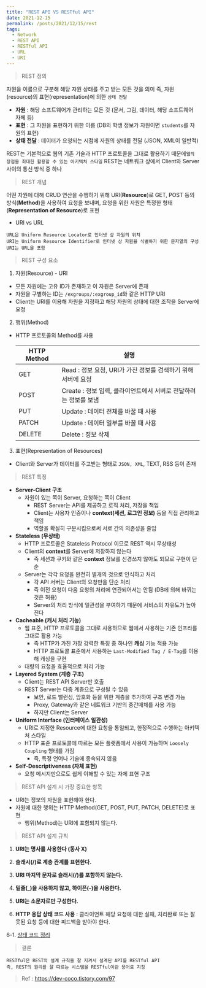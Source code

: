 ```yaml
---
title: "REST API VS RESTful API"
date: 2021-12-15
permalink: /posts/2021/12/15/rest
tags:
  - Network
  - REST API
  - RESTful API
  - URL
  - URI
---
```


> REST 정의

자원을 이름으로 구분해 해당 자원 상태를 주고 받는 모든 것을 의미 즉, 자원(resource)의 표현(representation)에 의한 `상태 전달`

- **자원** : 해당 소프트웨어가 관리하는 모든 것 (문서, 그림, 데이터, 해당 소프트웨어 자체 등)
- **표현** : 그 자원을 표현하기 위한 이름 (DB의 학생 정보가 자원이면 `students`를 자원의 표현)
- **상태 전달** : 데이터가 요청되는 시점에 자원의 상태를 전달 (JSON, XML이 일반적)

REST는 기본적으로 웹의 기존 기술과 HTTP 프로토콜을 그대로 활용하기 때문에`웹의 장점을 최대한 활용할 수 있는 아키텍처 스타일` REST는 네트워크 상에서 Client와 Server 사이의 통신 방식 중 하나

> REST 개념

어떤 자원에 대해 CRUD 연산을 수행하기 위해 URI(**Resource**)로 GET, POST 등의 방식(**Method**)을 사용하여 요청을 보내며, 요청을 위한 자원은 특정한 형태(**Representation of Resource**)로 표현

- URI vs URL

```
URL은 Uniform Resource Locator로 인터넷 상 자원의 위치
URI는 Uniform Resource Identifier로 인터넷 상 자원을 식별하기 위한 문자열의 구성
URI는 URL을 포함
```

> REST 구성 요소

1. 자원(Resource) - URI

- 모든 자원에는 고유 ID가 존재하고 이 자원은 Server에 존재
- 자원을 구별하는 ID는 `/exgroups/:exgroup_id`와 같은 HTTP URI
- Client는 URI를 이용해 자원을 지정하고 해당 자원의 상태에 대한 조작을 Server에 요청

2. 행위(Method)

- HTTP 프로토콜의 Method를 사용

  | HTTP Method | 설명                                                             |
  | ----------- | ---------------------------------------------------------------- |
  | GET         | Read : 정보 요청, URI가 가진 정보를 검색하기 위해 서버에 요청    |
  | POST        | Create : 정보 입력, 클라이언트에서 서버로 전달하려는 정보를 보냄 |
  | PUT         | Update : 데이터 전체를 바꿀 때 사용                              |
  | PATCH       | Update : 데이터 일부를 바꿀 때 사용                              |
  | DELETE      | Delete : 정보 삭제                                               |

3. 표현(Representation of Resources)

- Client와 Server가 데이터를 주고받는 형태로 `JSON, XML`, TEXT, RSS 등이 존재

> REST 특징

- **Server-Client 구조**
  - 자원이 있는 쪽이 Server, 요청하는 쪽이 Client
    - REST Server는 API를 제공하고 로직 처리, 저장을 책임
    - Client는 사용자 인증이나 **context(세션, 로그인 정보)** 등을 직접 관리하고 책임
    - 역할을 확실히 구분시킴으로써 서로 간의 의존성을 줄임
- **Stateless (무상태)**
  - HTTP 프로토콜은 Stateless Protocol 이므로 REST 역시 무상태성
  - Client의 **context**를 Server에 저장하지 않는다
    - 즉 세션과 쿠키와 같은 **context** 정보를 신경쓰지 않아도 되므로 구현이 단순
  - Server는 각각 요청을 완전히 별개의 것으로 인식하고 처리
    - 각 API 서버는 Client의 요청만을 단순 처리
    - 즉 이전 요청이 다음 요청의 처리에 연관되어서는 안됨 (DB에 의해 바뀌는 것은 허용)
    - Server의 처리 방식에 일관성을 부여하기 때문에 서비스의 자유도가 높아진다
- **Cacheable (캐시 처리 기능)**
  - 웹 표준, HTTP 프로토콜을 그대로 사용하므로 웹에서 사용하는 기존 인프라를 그대로 활용 가능
    - 즉 HTTP가 가진 가장 강력한 특징 중 하나인 **캐싱** 기능 적용 가능
    - HTTP 프로토콜 표준에서 사용하는 `Last-Modified Tag / E-Tag`를 이용해 캐싱을 구현
  - 대량의 요청을 효율적으로 처리 가능
- **Layered System (계층 구조)**
  - Client는 REST API Server만 호출
  - REST Server는 다중 계층으로 구성될 수 있음
    - 보안, 로드 밸런싱, 암호화 등을 위한 계층을 추가하여 구조 변경 가능
    - Proxy, Gateway와 같은 네트워크 기반의 중간매체를 사용 가능
    - 하지만 Client는 Server
- **Uniform Interface (인터페이스 일관성)**
  - URI로 지정한 Resource에 대한 요청을 통일되고, 한정적으로 수행하는 아키텍처 스타일
  - HTTP 표준 프로토콜에 따르는 모든 플랫폼에서 사용이 가능하며 `Loosely Coupling` 형태를 가짐
    - 즉, 특정 언어나 기술에 종속되지 않음
- **Self-Descriptiveness (자체 표현)**
  - 요청 메시지만으로도 쉽게 이해할 수 있는 자체 표현 구조

> REST API 설계 시 가장 중요한 항목

- URI는 정보의 자원을 표현해야 한다.
- 자원에 대한 행위는 HTTP Method(GET, POST, PUT, PATCH, DELETE)로 표현
  - 행위(Method)는 URI에 포함되지 않는다.

> REST API 설계 규칙

1. **URI는 명사를 사용한다 (동사 X)** 

2. **슬래시(/)로 계층 관계를 표현한다.**

3. **URI 마지막 문자로 슬래시(/)를 포함하지 않는다.**

4. **밑줄(_)을 사용하지 않고, 하이픈(-)을 사용한다.**

5. **URI는 소문자로만 구성한다.**

6. **HTTP 응답 상태 코드 사용** : 클라이언트 해당 요청에 대한 실패, 처리완료 또는 잘못된 요청 등에 대한 피드백을 받아야 한다.

6-1. <a href="https://dev-coco.tistory.com/98">상태 코드 정리</a>

> 결론

```
RESTful은 REST의 설계 규칙을 잘 지켜서 설계된 API를 RESTful API
즉, REST의 원리를 잘 따르는 시스템을 RESTful이란 용어로 지칭
```

> Ref : https://dev-coco.tistory.com/97


